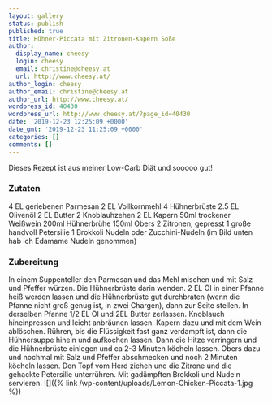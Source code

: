 ```yaml
---
layout: gallery
status: publish
published: true
title: Hühner-Piccata mit Zitronen-Kapern Soße
author:
  display_name: cheesy
  login: cheesy
  email: christine@cheesy.at
  url: http://www.cheesy.at/
author_login: cheesy
author_email: christine@cheesy.at
author_url: http://www.cheesy.at/
wordpress_id: 40430
wordpress_url: http://www.cheesy.at/?page_id=40430
date: '2019-12-23 12:25:09 +0000'
date_gmt: '2019-12-23 11:25:09 +0000'
categories: []
comments: []
---
```

Dieses Rezept ist aus meiner Low-Carb Diät und sooooo gut!
### Zutaten
4 EL geriebenen Parmesan
2 EL Vollkornmehl
4 Hühnerbrüste
2.5 EL Olivenöl
2 EL Butter
2 Knoblauhzehen
2 EL Kapern
50ml trockener Weißwein
200ml Hühnerbrühe
150ml Obers
2 Zitronen, gepresst
1 große handvoll Petersilie
1 Brokkoli
Nudeln oder Zucchini-Nudeln (im Bild unten hab ich Edamame Nudeln genommen)
### Zubereitung
In einem Suppenteller den Parmesan und das Mehl mischen und mit Salz und Pfeffer würzen. Die Hühnerbrüste darin wenden.
2 EL Öl in einer Pfanne heiß werden lassen und die Hühnerbrüste gut durchbraten (wenn die Pfanne nicht groß genug ist, in zwei Chargen), dann zur Seite stellen.
In derselben Pfanne 1/2 EL Öl und 2EL Butter zerlassen. Knoblauch hineinpressen und leicht anbräunen lassen. Kapern dazu und mit dem Wein ablöschen. Rühren, bis die Flüssigkeit fast ganz verdampft ist, dann die Hühnersuppe hinein und aufkochen lassen. Dann die Hitze verringern und die Hühnerbrüste einlegen und ca 2-3 Minuten köcheln lassen.
Obers dazu und nochmal mit Salz und Pfeffer abschmecken und noch 2 Minuten köcheln lassen. Den Topf vom Herd ziehen und die Zitrone und die gehackte Petersilie unterrühren.
Mit gadämpften Brokkoli und Nudeln servieren.
![]({% link /wp-content/uploads/Lemon-Chicken-Piccata-1.jpg %})
